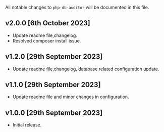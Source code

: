 All notable changes to `php-db-auditor` will be documented in this file.

## v2.0.0 [6th October 2023]

- Update readme file,changelog.
- Resolved composer install issue.

## v1.2.0 [29th September 2023]

- Update readme file,changelog, database related configuration update.

## v1.1.0 [29th September 2023]

- Update readme file and minor changes in configuration.
## v1.0.0 [29th September 2023]

- Initial release.

